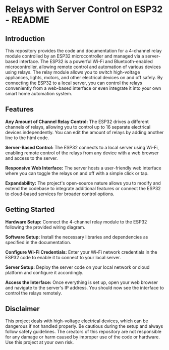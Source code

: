 # Relays with Server Control on ESP32 - README

## **Introduction**

This repository provides the code and documentation for a 4-channel relay module controlled by an ESP32 microcontroller and managed via a server-based interface. The ESP32 is a powerful Wi-Fi and Bluetooth-enabled microcontroller, allowing remote control and automation of various devices using relays. The relay module allows you to switch high-voltage appliances, lights, motors, and other electrical devices on and off safely. By connecting the ESP32 to a local server, you can control the relays conveniently from a web-based interface or even integrate it into your own smart home automation system.

## **Features**

**Any Amount of Channel Relay Control:** The ESP32 drives a different channels of relays, allowing you to control up to 16 separate electrical devices independently. You can edit the amount of relays by adding another line to the html code.

**Server-Based Control:** The ESP32 connects to a local server using Wi-Fi, enabling remote control of the relays from any device with a web browser and access to the server.

**Responsive Web Interface:** The server hosts a user-friendly web interface where you can toggle the relays on and off with a simple click or tap.

**Expandability:** The project's open-source nature allows you to modify and extend the codebase to integrate additional features or connect the ESP32 to cloud-based services for broader control options.

## **Getting Started**

**Hardware Setup:** Connect the 4-channel relay module to the ESP32 following the provided wiring diagram.

**Software Setup:** Install the necessary libraries and dependencies as specified in the documentation.

**Configure Wi-Fi Credentials:** Enter your Wi-Fi network credentials in the ESP32 code to enable it to connect to your local server.

**Server Setup:** Deploy the server code on your local network or cloud platform and configure it accordingly.

**Access the Interface:** Once everything is set up, open your web browser and navigate to the server's IP address. You should now see the interface to control the relays remotely.

## **Disclaimer**

This project deals with high-voltage electrical devices, which can be dangerous if not handled properly. Be cautious during the setup and always follow safety guidelines. The creators of this repository are not responsible for any damage or harm caused by improper use of the code or hardware. Use this project at your own risk.
